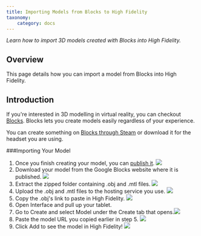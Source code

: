```yaml
---
title: Importing Models from Blocks to High Fidelity
taxonomy:
    category: docs
---
```


*Learn how to import 3D models created with Blocks into High Fidelity.*

## Overview

This page details how you can import a model from Blocks into High Fidelity. 



## Introduction

If you're interested in 3D modelling in virtual reality, you can checkout [Blocks](https://vr.google.com/blocks/). Blocks lets you create models easily regardless of your experience. 

You can create something on [Blocks through Steam](http://store.steampowered.com/app/533970/Blocks_by_Google/) or download it for the headset you are using. 

###Importing Your Model

1. Once you finish creating  your model, you can [publish it](https://vr.google.com/u/0/objects/2qIpIn0ZDjZ). ![](blocks-1.png)
2. Download your model from the Google Blocks website where it is published. ![](blocks-8.png)
3. Extract the zipped folder containing .obj and .mtl files. ![](blocks-2.png) 
4. Upload the .obj and .mtl files to the hosting service you use. ![](blocks-3.png)
5. Copy the .obj's link to paste in High Fidelity. ![](blocks-4.png)
6. Open Interface and pull up your tablet. 
7. Go to Create and select Model under the Create tab that opens.![](blocks-5.png)
8. Paste the model URL you copied earlier in step 5. ![](blocks-6.png) 
9. Click Add to see the model in High Fidelity! ![](blocks-7.png)





